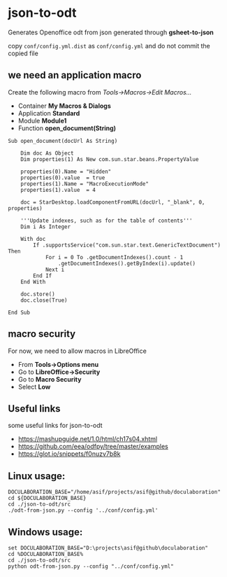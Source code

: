 # json-to-odt

Generates Openoffice odt from json generated through **gsheet-to-json**

copy ```conf/config.yml.dist``` as ```conf/config.yml``` and do not commit the copied file

## we need an application macro
Create the following macro from *Tools->Macros->Edit Macros...*

* Container **My Macros & Dialogs**
* Application **Standard**
* Module **Module1**
* Function **open_document(String)**

```
Sub open_document(docUrl As String)

	Dim doc As Object
	Dim properties(1) As New com.sun.star.beans.PropertyValue

	properties(0).Name = "Hidden"
	properties(0).value  = true
	properties(1).Name = "MacroExecutionMode"
	properties(1).value  = 4

	doc = StarDesktop.loadComponentFromURL(docUrl, "_blank", 0, properties)

	'''Update indexes, such as for the table of contents'''
	Dim i As Integer

    With doc
        If .supportsService("com.sun.star.text.GenericTextDocument") Then
            For i = 0 To .getDocumentIndexes().count - 1
                .getDocumentIndexes().getByIndex(i).update()
            Next i
        End If
    End With

	doc.store()
	doc.close(True)

End Sub
```

## macro security
For now, we need to allow macros in LibreOffice
* From **Tools->Options menu**
* Go to **LibreOffice->Security**
* Go to **Macro Security**
* Select **Low**

## Useful links
some useful links for json-to-odt
* https://mashupguide.net/1.0/html/ch17s04.xhtml
* https://github.com/eea/odfpy/tree/master/examples
* https://glot.io/snippets/f0nuzv7b8k

## Linux usage:
```
DOCULABORATION_BASE="/home/asif/projects/asif@github/doculaboration"
cd ${DOCULABORATION_BASE}
cd ./json-to-odt/src
./odt-from-json.py --config '../conf/config.yml'
```

## Windows usage:
```
set DOCULABORATION_BASE="D:\projects\asif@github\doculaboration"
cd %DOCULABORATION_BASE%
cd ./json-to-odt/src
python odt-from-json.py --config "../conf/config.yml"
```
